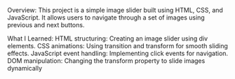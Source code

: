 Overview:
This project is a simple image slider built using HTML, CSS, and JavaScript. It allows users to navigate through a set of images using previous and next buttons.

What I Learned:
HTML structuring: Creating an image slider using div elements.
CSS animations: Using transition and transform for smooth sliding effects.
JavaScript event handling: Implementing click events for navigation.
DOM manipulation: Changing the transform property to slide images dynamically
